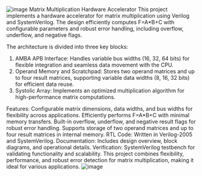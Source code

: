 ![image](https://github.com/user-attachments/assets/68bb0288-93af-4cf0-884f-df6b3875b290)
Matrix Multiplication Hardware Accelerator
This project implements a hardware accelerator for matrix multiplication using Verilog and SystemVerilog. The design efficiently computes 
F=A*B+C with configurable parameters and robust error handling, including overflow, underflow, and negative flags.

The architecture is divided into three key blocks:
1. AMBA APB Interface: Handles variable bus widths (16, 32, 64 bits) for flexible integration and seamless data movement with the CPU.
2. Operand Memory and Scratchpad: Stores two operand matrices and up to four result matrices, supporting variable data widths (8, 16, 32 bits) for efficient data reuse.
3. Systolic Array: Implements an optimized multiplication algorithm for high-performance matrix computations.

Features:
Configurable matrix dimensions, data widths, and bus widths for flexibility across applications.
Efficiently performs F=A*B+C with minimal memory transfers.
Built-in overflow, underflow, and negative result flags for robust error handling.
Supports storage of two operand matrices and up to four result matrices in internal memory.
RTL Code: Written in Verilog-2005 and SystemVerilog.
Documentation: Includes design overview, block diagrams, and operational details.
Verification: SystemVerilog testbench for validating functionality and scalability.
This project combines flexibility, performance, and robust error detection for matrix multiplication, making it ideal for various applications.
![image](https://github.com/user-attachments/assets/71b9fbdf-56d0-4b67-8868-4efb7b7b07f9)
